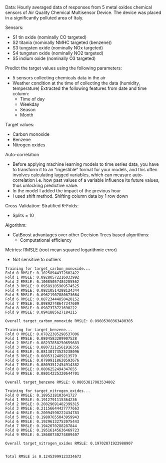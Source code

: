 Data: Hourly averaged data of responses from 5 metal oxides chemical sensors of Air Quality Chemical Multisensor Device. The device was placed in a significantly polluted area of Italy.


Sensors:
- S1 tin oxide (nominally CO targeted)
- S2 titania (nominally NMHC targeted (benzene))
- S3 tungsten oxide (nominally NOx targeted)
- S4 tungsten oxide (nominally NO2 targeted) 
- S5 indium oxide (nominally O3 targeted)


Predict the target values using the following parameters:
- 5 sensors collecting chemicals data in the air
- Weather condition at the time of collecting the data (humidity, temperature)
  Extracted the following features from date and time column:
  - Time of day 
  - Weekday
  - Season
  - Month


Target values:
- Carbon monoxide 
- Benzene 
- Nitrogen oxides 


Auto-correlation
- Before applying machine learning models to time series data, you have to transform it to an “ingestible” format for your models, and this often involves calculating lagged variables, which can measure auto-correlation i.e. how past values of a variable influence its future values, thus unlocking predictive value.
- In the model I added the impact of the previous hour 
- I used shift method. Shifting column data by 1 row down


Cross-Validation: Stratified K-Folds:
- Splits = 10


Algorithm: 
- CatBoost 
  advantages over other Decision Trees based algorithms:
  - Computational efficiency 

Metrics: RMSLE (root mean squared logarithmic error)
- Not sensitive to outliers


```
Training for target_carbon_monoxide...
Fold 0 RMSLE: 0.10258944372602422
Fold 1 RMSLE: 0.09280572216033992
Fold 2 RMSLE: 0.10085057484285562
Fold 3 RMSLE: 0.09589105909574525
Fold 4 RMSLE: 0.09210514288124344
Fold 5 RMSLE: 0.09621907880673664
Fold 6 RMSLE: 0.08723444850420152
Fold 7 RMSLE: 0.09892748647347609
Fold 8 RMSLE: 0.0987373721690222
Fold 9 RMSLE: 0.0941885627184215

Overall target_carbon_monoxide RMSLE: 0.09605308363480305

Training for target_benzene...
Fold 0 RMSLE: 0.07822385298537006
Fold 1 RMSLE: 0.0804583209907528
Fold 2 RMSLE: 0.08237858250659683
Fold 3 RMSLE: 0.08073212561916356
Fold 4 RMSLE: 0.08130173525238096
Fold 5 RMSLE: 0.0805312489213579
Fold 6 RMSLE: 0.07999118620593676
Fold 7 RMSLE: 0.08093512454914382
Fold 8 RMSLE: 0.0806252494347655
Fold 9 RMSLE: 0.08014225320644701

Overall target_benzene RMSLE: 0.08053817083534802

Training for target_nitrogen_oxides...
Fold 0 RMSLE: 0.1895218103641727
Fold 1 RMSLE: 0.1912791115364236
Fold 2 RMSLE: 0.20829691482399315
Fold 3 RMSLE: 0.21156644427777663
Fold 4 RMSLE: 0.20094590222434783
Fold 5 RMSLE: 0.19807655043959943
Fold 6 RMSLE: 0.19296132752075443
Fold 7 RMSLE: 0.1942070288287844
Fold 8 RMSLE: 0.19516145636469723
Fold 9 RMSLE: 0.18680730274809407

Overall target_nitrogen_oxides RMSLE: 0.19702871922988907


Total RMSLE is 0.12453999123334672
```
